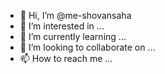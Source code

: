 - 👋 Hi, I’m @me-shovansaha
- 👀 I’m interested in ...
- 🌱 I’m currently learning ...
- 💞️ I’m looking to collaborate on ...
- 📫 How to reach me ...

<!---
me-shovansaha/me-shovansaha is a ✨ special ✨ repository because its `README.md` (this file) appears on your GitHub profile.
You can click the Preview link to take a look at your changes.
--->
